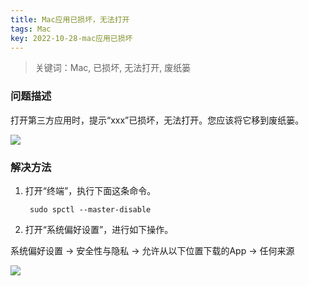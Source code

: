 ```yaml
---
title: Mac应用已损坏，无法打开
tags: Mac
key: 2022-10-28-mac应用已损坏
---
```

> 关键词：Mac, 已损坏, 无法打开, 废纸篓

### 问题描述

打开第三方应用时，提示“xxx”已损坏，无法打开。您应该将它移到废纸篓。

<img src="https://image.oldboard.tech/blog/F2B9CC13-A4B1-4412-BAC3-25A25D7BAA56.png"/>

### 解决方法

1. 打开“终端”，执行下面这条命令。

		sudo spctl --master-disable

2. 打开“系统偏好设置”，进行如下操作。

系统偏好设置 -> 安全性与隐私 -> 允许从以下位置下载的App -> 任何来源

<img src="https://image.oldboard.tech/blog/170C0AE6-77CE-474E-B4D7-A736FB21D472.png"/>




